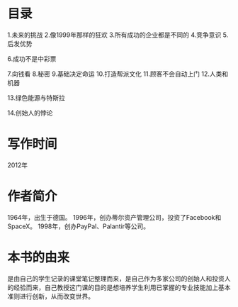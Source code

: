 

# 目录
1.未来的挑战
2.像1999年那样的狂欢
3.所有成功的企业都是不同的
4.竞争意识
5.后发优势

6.成功不是中彩票

7.向钱看
8.秘密
9.基础决定命运
10.打造帮派文化
11.顾客不会自动上门
12.人类和机器

13.绿色能源与特斯拉

14.创始人的悖论

# 写作时间
2012年

# 作者简介
1964年，出生于德国。
1996年，创办蒂尔资产管理公司，投资了Facebook和SpaceX。
1998年，创办PayPal、Palantir等公司。

# 本书的由来
是由自己的学生记录的课堂笔记整理而来，是自己作为多家公司的创始人和投资人的经验而来，自己教授这门课的目的是想培养学生利用已掌握的专业技能加上基本准则进行创新，从而改变世界。




